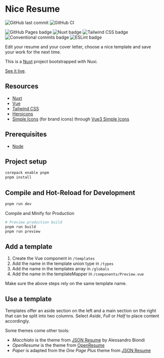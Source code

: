 # Nice Resume

![GitHub last commit](https://img.shields.io/github/last-commit/google/skia.svg?style=flat) ![GitHub CI](https://github.com/Benjent/nice-resume/actions/workflows/deploy.yaml/badge.svg)

![GitHub Pages badge](https://img.shields.io/badge/GitHub_Pages-222222?logo=github&logoColor=white) ![Nuxt badge](https://img.shields.io/badge/Nuxt-00DC82?logo=nuxtdotjs&logoColor=white) ![Tailwind CSS badge](https://img.shields.io/badge/Tailwind_CSS_-0ea5e9?logo=tailwindcss&logoColor=white) ![Conventional commits badge](https://img.shields.io/badge/Conventional_commits-fa6673?logo=conventionalcommits&logoColor=white) ![ESLint badge](https://img.shields.io/badge/ESLint-4b32c3?logo=eslint&logoColor=white)

Edit your resume and your cover letter, choose a nice template and save your work for the next time.

This is a [Nuxt](https://nuxt.com/) project bootstrapped with Nuxi.

[See it live](https://benjent.github.io/nice-resume/).

## Resources

- [Nuxt](https://nuxt.com/)
- [Vue](https://vuejs.org/)
- [Tailwind CSS](https://tailwindcss.com/)
- [Heroicons](https://heroicons.com/)
- [Simple Icons](https://simpleicons.org/) (for brand icons) through [Vue3 Simple Icons](https://vue3-simple-icons.wyatt-herkamp.dev/)

## Prerequisites

- [Node](https://nodejs.org/en/)

## Project setup

```bash
corepack enable pnpm
pnpm install
```

## Compile and Hot-Reload for Development

```bash
pnpm run dev
```

Compile and Minify for Production

```bash
# Preview production build
pnpm run build
pnpm run preview
```

## Add a template

1. Create the Vue component in `/templates`
2. Add the name in the template union type in `/types`
3. Add the name in the templates array in `/globals`
4. Add the name in the templateMapper in `/components/Preview.vue`

Make sure the above steps rely on the same template name.

## Use a template

Templates offer an aside section on the left and a main section on the right that can be split into two columns. Select _Aside_, _Full_ or _Half_ to place content accordingly.

Some themes come other tools:

- _Macchiato_ is the theme from [JSON Resume](https://registry.jsonresume.org/thomasdavis?theme=macchiato) by Alessandro Biondi
- _OpenResume_ is the theme from [OpenResume](https://www.open-resume.com/)
- _Paper_ is adapted from the _One Page Plus_ theme from [JSON Resume](https://registry.jsonresume.org/thomasdavis?theme=onepage-plus)
